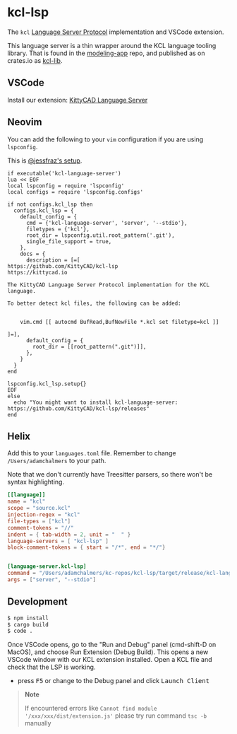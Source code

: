 # kcl-lsp

The `kcl` [Language Server Protocol](https://microsoft.github.io/language-server-protocol)
implementation and VSCode extension.

This language server is a thin wrapper around the KCL language tooling library.
That is found in the [modeling-app](https://github.com/kittycad/modeling-app) repo, and published as
on crates.io as [kcl-lib](https://crates.io/crates/kcl-lib).

## VSCode

Install our extension: [KittyCAD Language Server](https://marketplace.visualstudio.com/items?itemName=KittyCAD.kcl-language-server)

## Neovim

You can add the following to your `vim` configuration if you are using `lspconfig`.

This is [@jessfraz's
setup](https://github.com/jessfraz/.vim/blob/master/vimrc#L935).

```vim
if executable('kcl-language-server')
lua << EOF
local lspconfig = require 'lspconfig'
local configs = require 'lspconfig.configs'

if not configs.kcl_lsp then
  configs.kcl_lsp = {
    default_config = {
      cmd = {'kcl-language-server', 'server', '--stdio'},
      filetypes = {'kcl'},
      root_dir = lspconfig.util.root_pattern('.git'),
      single_file_support = true,
    },
    docs = {
      description = [=[
https://github.com/KittyCAD/kcl-lsp
https://kittycad.io

The KittyCAD Language Server Protocol implementation for the KCL language.

To better detect kcl files, the following can be added:


    vim.cmd [[ autocmd BufRead,BufNewFile *.kcl set filetype=kcl ]]

]=],
      default_config = {
        root_dir = [[root_pattern(".git")]],
      },
    }
  }
end

lspconfig.kcl_lsp.setup{}
EOF
else
  echo "You might want to install kcl-language-server: https://github.com/KittyCAD/kcl-lsp/releases"
end
```

## Helix

Add this to your `languages.toml` file. Remember to change `/Users/adamchalmers` to your path.

Note that we don't currently have Treesitter parsers, so there won't be syntax highlighting.

```toml
[[language]]
name = "kcl"
scope = "source.kcl"
injection-regex = "kcl"
file-types = ["kcl"]
comment-tokens = "//"
indent = { tab-width = 2, unit = "  " }
language-servers = [ "kcl-lsp" ]
block-comment-tokens = { start = "/*", end = "*/"}


[language-server.kcl-lsp]
command = "/Users/adamchalmers/kc-repos/kcl-lsp/target/release/kcl-language-server"
args = ["server", "--stdio"]
```

## Development

```bash
$ npm install
$ cargo build
$ code .
```

Once VSCode opens, go to the "Run and Debug" panel (cmd-shift-D on MacOS), and choose Run Extension (Debug Build).
This opens a new VSCode window with our KCL extension installed. Open a KCL file and check that the LSP is working.

- press <kbd>F5</kbd> or change to the Debug panel and click <kbd>Launch Client</kbd>

> **Note**
>
> If encountered errors like `Cannot find module '/xxx/xxx/dist/extension.js'`
> please try run command `tsc -b` manually
